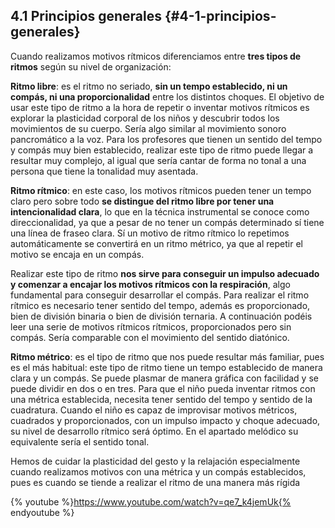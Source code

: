 ## 4.1 Principios generales {#4-1-principios-generales}

Cuando realizamos motivos rítmicos diferenciamos entre **tres tipos de ritmos** según su nivel de organización:

**Ritmo libre**: es el ritmo no seriado, **sin un tempo establecido, ni un compás, ni una proporcionalidad** entre los distintos choques. El objetivo de usar este tipo de ritmo a la hora de repetir o inventar motivos rítmicos es explorar la plasticidad corporal de los niños y descubrir todos los movimientos de su cuerpo. Sería algo similar al movimiento sonoro pancromático a la voz. Para los profesores que tienen un sentido del tempo y compás muy bien establecido, realizar este tipo de ritmo puede llegar a resultar muy complejo, al igual que sería cantar de forma no tonal a una persona que tiene la tonalidad muy asentada.

**Ritmo rítmico**: en este caso, los motivos rítmicos pueden tener un tempo claro pero sobre todo **se distingue del ritmo libre por tener una intencionalidad clara**, lo que en la técnica instrumental se conoce como direccionalidad, ya que a pesar de no tener un compás determinado sí tiene una línea de fraseo clara. Sí un motivo de ritmo rítmico lo repetimos automáticamente se convertirá en un ritmo métrico, ya que al repetir el motivo se encaja en un compás.

Realizar este tipo de ritmo **nos sirve para conseguir un impulso adecuado y comenzar a encajar los motivos rítmicos con la respiración**, algo fundamental para conseguir desarrollar el compás. Para realizar el ritmo rítmico es necesario tener sentido del tempo, además es proporcionado, bien de división binaria o bien de división ternaria. A continuación podéis leer una serie de motivos rítmicos rítmicos, proporcionados pero sin compás. Sería comparable con el movimiento del sentido diatónico.

**Ritmo métrico**: es el tipo de ritmo que nos puede resultar más familiar, pues es el más habitual: este tipo de ritmo tiene un tempo establecido de manera clara y un compás. Se puede plasmar de manera gráfica con facilidad y se puede dividir en dos o en tres. Para que el niño pueda inventar ritmos con una métrica establecida, necesita tener sentido del tempo y sentido de la cuadratura. Cuando el niño es capaz de improvisar motivos métricos, cuadrados y proporcionados, con un impulso impacto y choque adecuado, su nivel de desarrollo rítmico será óptimo. En el apartado melódico su equivalente sería el sentido tonal.

Hemos de cuidar la plasticidad del gesto y la relajación especialmente cuando realizamos motivos con una métrica y un compás establecidos, pues es cuando se tiende a realizar el ritmo de una manera más rígida

{% youtube %}https://www.youtube.com/watch?v=qe7_k4jemUk{% endyoutube %}
